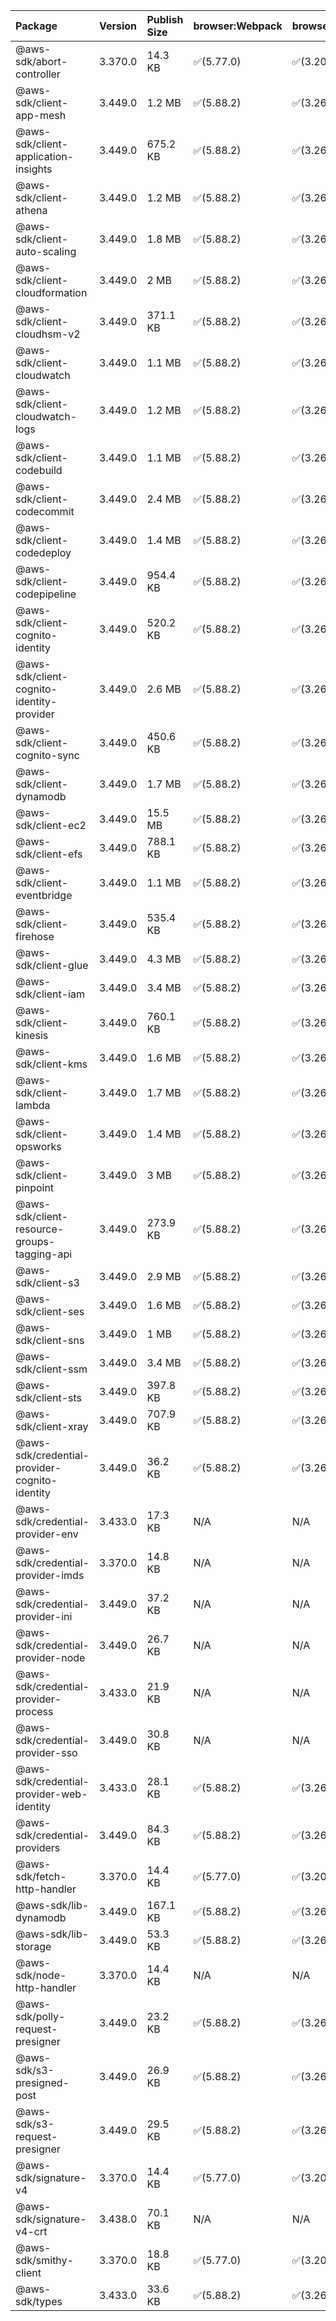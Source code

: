 | Package | Version | Publish Size | browser:Webpack | browser:Rollup | browser:EsBuild |
| :------ | :------ | :----------- | :------ | :----- | :------- |
|@aws-sdk/abort-controller|3.370.0|14.3 KB|✅(5.77.0)|✅(3.20.2)|✅(0.17.15)|
|@aws-sdk/client-app-mesh|3.449.0|1.2 MB|✅(5.88.2)|✅(3.26.3)|✅(0.18.15)|
|@aws-sdk/client-application-insights|3.449.0|675.2 KB|✅(5.88.2)|✅(3.26.3)|✅(0.18.15)|
|@aws-sdk/client-athena|3.449.0|1.2 MB|✅(5.88.2)|✅(3.26.3)|✅(0.18.15)|
|@aws-sdk/client-auto-scaling|3.449.0|1.8 MB|✅(5.88.2)|✅(3.26.3)|✅(0.18.15)|
|@aws-sdk/client-cloudformation|3.449.0|2 MB|✅(5.88.2)|✅(3.26.3)|✅(0.18.15)|
|@aws-sdk/client-cloudhsm-v2|3.449.0|371.1 KB|✅(5.88.2)|✅(3.26.3)|✅(0.18.15)|
|@aws-sdk/client-cloudwatch|3.449.0|1.1 MB|✅(5.88.2)|✅(3.26.3)|✅(0.18.15)|
|@aws-sdk/client-cloudwatch-logs|3.449.0|1.2 MB|✅(5.88.2)|✅(3.26.3)|✅(0.18.15)|
|@aws-sdk/client-codebuild|3.449.0|1.1 MB|✅(5.88.2)|✅(3.26.3)|✅(0.18.15)|
|@aws-sdk/client-codecommit|3.449.0|2.4 MB|✅(5.88.2)|✅(3.26.3)|✅(0.18.15)|
|@aws-sdk/client-codedeploy|3.449.0|1.4 MB|✅(5.88.2)|✅(3.26.3)|✅(0.18.15)|
|@aws-sdk/client-codepipeline|3.449.0|954.4 KB|✅(5.88.2)|✅(3.26.3)|✅(0.18.15)|
|@aws-sdk/client-cognito-identity|3.449.0|520.2 KB|✅(5.88.2)|✅(3.26.3)|✅(0.18.15)|
|@aws-sdk/client-cognito-identity-provider|3.449.0|2.6 MB|✅(5.88.2)|✅(3.26.3)|✅(0.18.15)|
|@aws-sdk/client-cognito-sync|3.449.0|450.6 KB|✅(5.88.2)|✅(3.26.3)|✅(0.18.15)|
|@aws-sdk/client-dynamodb|3.449.0|1.7 MB|✅(5.88.2)|✅(3.26.3)|✅(0.18.15)|
|@aws-sdk/client-ec2|3.449.0|15.5 MB|✅(5.88.2)|✅(3.26.3)|✅(0.18.15)|
|@aws-sdk/client-efs|3.449.0|788.1 KB|✅(5.88.2)|✅(3.26.3)|✅(0.18.15)|
|@aws-sdk/client-eventbridge|3.449.0|1.1 MB|✅(5.88.2)|✅(3.26.3)|✅(0.18.15)|
|@aws-sdk/client-firehose|3.449.0|535.4 KB|✅(5.88.2)|✅(3.26.3)|✅(0.18.15)|
|@aws-sdk/client-glue|3.449.0|4.3 MB|✅(5.88.2)|✅(3.26.3)|✅(0.18.15)|
|@aws-sdk/client-iam|3.449.0|3.4 MB|✅(5.88.2)|✅(3.26.3)|✅(0.18.15)|
|@aws-sdk/client-kinesis|3.449.0|760.1 KB|✅(5.88.2)|✅(3.26.3)|✅(0.18.15)|
|@aws-sdk/client-kms|3.449.0|1.6 MB|✅(5.88.2)|✅(3.26.3)|✅(0.18.15)|
|@aws-sdk/client-lambda|3.449.0|1.7 MB|✅(5.88.2)|✅(3.26.3)|✅(0.18.15)|
|@aws-sdk/client-opsworks|3.449.0|1.4 MB|✅(5.88.2)|✅(3.26.3)|✅(0.18.15)|
|@aws-sdk/client-pinpoint|3.449.0|3 MB|✅(5.88.2)|✅(3.26.3)|✅(0.18.15)|
|@aws-sdk/client-resource-groups-tagging-api|3.449.0|273.9 KB|✅(5.88.2)|✅(3.26.3)|✅(0.18.15)|
|@aws-sdk/client-s3|3.449.0|2.9 MB|✅(5.88.2)|✅(3.26.3)|✅(0.18.15)|
|@aws-sdk/client-ses|3.449.0|1.6 MB|✅(5.88.2)|✅(3.26.3)|✅(0.18.15)|
|@aws-sdk/client-sns|3.449.0|1 MB|✅(5.88.2)|✅(3.26.3)|✅(0.18.15)|
|@aws-sdk/client-ssm|3.449.0|3.4 MB|✅(5.88.2)|✅(3.26.3)|✅(0.18.15)|
|@aws-sdk/client-sts|3.449.0|397.8 KB|✅(5.88.2)|✅(3.26.3)|✅(0.18.15)|
|@aws-sdk/client-xray|3.449.0|707.9 KB|✅(5.88.2)|✅(3.26.3)|✅(0.18.15)|
|@aws-sdk/credential-provider-cognito-identity|3.449.0|36.2 KB|✅(5.88.2)|✅(3.26.3)|✅(0.18.15)|
|@aws-sdk/credential-provider-env|3.433.0|17.3 KB|N/A|N/A|N/A|
|@aws-sdk/credential-provider-imds|3.370.0|14.8 KB|N/A|N/A|N/A|
|@aws-sdk/credential-provider-ini|3.449.0|37.2 KB|N/A|N/A|N/A|
|@aws-sdk/credential-provider-node|3.449.0|26.7 KB|N/A|N/A|N/A|
|@aws-sdk/credential-provider-process|3.433.0|21.9 KB|N/A|N/A|N/A|
|@aws-sdk/credential-provider-sso|3.449.0|30.8 KB|N/A|N/A|N/A|
|@aws-sdk/credential-provider-web-identity|3.433.0|28.1 KB|✅(5.88.2)|✅(3.26.3)|✅(0.18.15)|
|@aws-sdk/credential-providers|3.449.0|84.3 KB|✅(5.88.2)|✅(3.26.3)|✅(0.18.15)|
|@aws-sdk/fetch-http-handler|3.370.0|14.4 KB|✅(5.77.0)|✅(3.20.2)|✅(0.17.15)|
|@aws-sdk/lib-dynamodb|3.449.0|167.1 KB|✅(5.88.2)|✅(3.26.3)|✅(0.18.15)|
|@aws-sdk/lib-storage|3.449.0|53.3 KB|✅(5.88.2)|✅(3.26.3)|✅(0.18.15)|
|@aws-sdk/node-http-handler|3.370.0|14.4 KB|N/A|N/A|N/A|
|@aws-sdk/polly-request-presigner|3.449.0|23.2 KB|✅(5.88.2)|✅(3.26.3)|✅(0.18.15)|
|@aws-sdk/s3-presigned-post|3.449.0|26.9 KB|✅(5.88.2)|✅(3.26.3)|✅(0.18.15)|
|@aws-sdk/s3-request-presigner|3.449.0|29.5 KB|✅(5.88.2)|✅(3.26.3)|✅(0.18.15)|
|@aws-sdk/signature-v4|3.370.0|14.4 KB|✅(5.77.0)|✅(3.20.2)|✅(0.17.15)|
|@aws-sdk/signature-v4-crt|3.438.0|70.1 KB|N/A|N/A|N/A|
|@aws-sdk/smithy-client|3.370.0|18.8 KB|✅(5.77.0)|✅(3.20.2)|✅(0.17.15)|
|@aws-sdk/types|3.433.0|33.6 KB|✅(5.88.2)|✅(3.26.3)|✅(0.18.15)|
